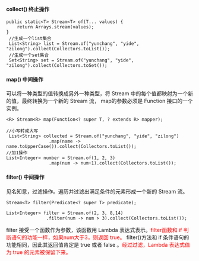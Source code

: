 #### collect() 终止操作
```
public static<T> Stream<T> of(T... values) {
    return Arrays.stream(values);
}
 //生成一个list集合
 List<String> list = Stream.of("yunchang", "yide", "zilong").collect(Collectors.toList());
 //生成一个set集合
 Set<String> set = Stream.of("yunchang", "yide", "zilong").collect(Collectors.toSet());
```
#### map() 中间操作
可以将一种类型的值转换成另外一种类型，将 Stream 中的每个值都映射为一个新的值，最终转换为一个新的 Stream 流，
map的参数必须是 Function 接口的一个实例。
```
<R> Stream<R> map(Function<? super T, ? extends R> mapper);

//小写转成大写
 List<String> collected = Stream.of("yunchang", "yide", "zilong")
                .map(name -> name.toUpperCase()).collect(Collectors.toList());
//加1操作
List<Integer> number = Stream.of(1, 2, 3)
                .map(num -> num+1).collect(Collectors.toList());
```
#### filter() 中间操作
见名知意，过滤操作。遍历并过滤出满足条件的元素形成一个新的 Stream 流。

```
Stream<T> filter(Predicate<? super T> predicate);

List<Integer> filter = Stream.of(2, 3, 8,14)
               .filter(num -> num > 3).collect(Collectors.toList());
```
filter 接受一个函数作为参数，该函数用 Lambda 表达式表示。<font color=red>filter函数和 if 判断语句的功能一样，如果num大于3，则返回 true。</font>
filter()方法和 if 条件语句的功能相同，因此其返回值肯定是 true 或者 false 。<font color=red>经过过滤，Lambda 表达式值为 true 的元素被保留下来。</font>
